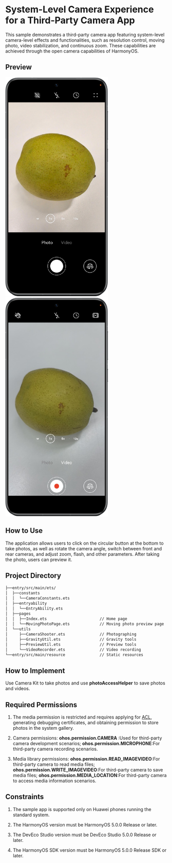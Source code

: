 # System-Level Camera Experience for a Third-Party Camera App

This sample demonstrates a third-party camera app featuring system-level camera-level effects and functionalities, such as resolution control, moving photo, video stabilization, and continuous zoom. These capabilities are achieved through the open camera capabilities of HarmonyOS.

## Preview

![Preview](screenshots/capture.en.png)
![Preview](screenshots/record.en.png)

## How to Use

The application allows users to click on the circular button at the bottom to take photos, as well as rotate the camera angle, switch between front and rear cameras, and adjust zoom, flash, and other parameters. After taking the photo, users can preview it.
## Project Directory

```
├──entry/src/main/ets/
│  ├──constants
│  │  └──CameraConstants.ets
│  ├──entryability
│  │  └──EntryAbility.ets 
│  ├──pages
│  │  ├──Index.ets                       // Home page 
│  │  └──MovingPhotoPage.ets             // Moving photo preview page  
│  └──utils
│     ├──CameraShooter.ets               // Photographing 
│     ├──GravityUtil.ets                 // Gravity tools 
│     ├──PreviewUtil.ets                 // Preview tools 
│     └──VideoRecorder.ets               // Video recording
└──entry/src/main/resource               // Static resources
```

## How to Implement
Use Camera Kit to take photos and use **photoAccessHelper** to save photos and videos.

## Required Permissions
1. The media permission is restricted and requires applying for [ACL](https://developer.huawei.com/consumer/en/doc/harmonyos-guides/declare-permissions-in-acl), generating debugging certificates, and obtaining permission to store photos in the system gallery.

2. Camera permissions:
**ohos.permission.CAMERA** :Used for third-party camera development scenarios;
**ohos.permission.MICROPHONE**:For third-party camera recording scenarios.

3. Media library permissions:
**ohos.permission.READ_IMAGEVIDEO**:For third-party camera to read media files;
**ohos.permission.WRITE_IMAGEVIDEO**:For third-party camera to save media files;
**ohos.permission.MEDIA_LOCATION**:For third-party camera to access media information scenarios.

## Constraints

1. The sample app is supported only on Huawei phones running the standard system.

2. The HarmonyOS version must be HarmonyOS 5.0.0 Release or later.

3. The DevEco Studio version must be DevEco Studio 5.0.0 Release or later.

4. The HarmonyOS SDK version must be HarmonyOS 5.0.0 Release SDK or later.
